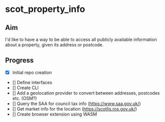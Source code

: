# scot_property_info

## Aim

I'd like to have a way to be able to access all publicly available information about a property, given its address or postcode.

## Progress

- [x] Initial repo creation
- [] Define interfaces
- [] Create CLI
- [] Add a geolocation provider to convert between addresses, postcodes etc. (OSM?)
- [] Query the SAA for council tax info (https://www.saa.gov.uk/)
- [] Get market info for the location (https://scotlis.ros.gov.uk/)
- [] Create browser extension using WASM

